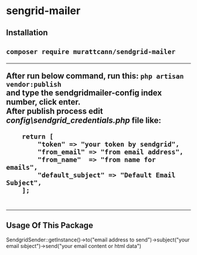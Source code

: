 # sengrid-mailer

<h2> Installation <h2>
<p>
  <code>composer require murattcann/sendgrid-mailer</code>
</p>
<hr>
<p>After run below command, run this: 
  <code>php artisan vendor:publish</code>
  <br>
  and type the <b>sendgridmailer-config</b> index number, click enter.
  <br>
  After publish process edit <i>config\sendgrid_credentials.php</i> file like: <br>
  <code>
    return [
        "token" => "your token by sendgrid",
        "from_email" => "from email address",
        "from_name"  => "from name for emails",
        "default_subject" => "Default Email Subject",
    ];
  </code>
</p>
<hr>
<h2>Usage Of This Package</h2>
<p>
    SendgridSender::getInstance()->to("email address to send")->subject("your email sıbject")->send("your email content or html data")
</p>
